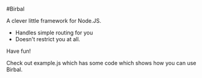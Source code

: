 #Birbal

A clever little framework for Node.JS.

* Handles simple routing for you
* Doesn't restrict you at all.

Have fun!

Check out example.js which has some code which shows how you can use Birbal.
